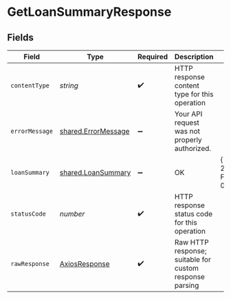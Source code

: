 # GetLoanSummaryResponse


## Fields

| Field                                                                                                                                                                                                                                                                                                                                                                                                                                            | Type                                                                                                                                                                                                                                                                                                                                                                                                                                             | Required                                                                                                                                                                                                                                                                                                                                                                                                                                         | Description                                                                                                                                                                                                                                                                                                                                                                                                                                      | Example                                                                                                                                                                                                                                                                                                                                                                                                                                          |
| ------------------------------------------------------------------------------------------------------------------------------------------------------------------------------------------------------------------------------------------------------------------------------------------------------------------------------------------------------------------------------------------------------------------------------------------------ | ------------------------------------------------------------------------------------------------------------------------------------------------------------------------------------------------------------------------------------------------------------------------------------------------------------------------------------------------------------------------------------------------------------------------------------------------ | ------------------------------------------------------------------------------------------------------------------------------------------------------------------------------------------------------------------------------------------------------------------------------------------------------------------------------------------------------------------------------------------------------------------------------------------------ | ------------------------------------------------------------------------------------------------------------------------------------------------------------------------------------------------------------------------------------------------------------------------------------------------------------------------------------------------------------------------------------------------------------------------------------------------ | ------------------------------------------------------------------------------------------------------------------------------------------------------------------------------------------------------------------------------------------------------------------------------------------------------------------------------------------------------------------------------------------------------------------------------------------------ |
| `contentType`                                                                                                                                                                                                                                                                                                                                                                                                                                    | *string*                                                                                                                                                                                                                                                                                                                                                                                                                                         | :heavy_check_mark:                                                                                                                                                                                                                                                                                                                                                                                                                               | HTTP response content type for this operation                                                                                                                                                                                                                                                                                                                                                                                                    |                                                                                                                                                                                                                                                                                                                                                                                                                                                  |
| `errorMessage`                                                                                                                                                                                                                                                                                                                                                                                                                                   | [shared.ErrorMessage](../../../sdk/models/shared/errormessage.md)                                                                                                                                                                                                                                                                                                                                                                                | :heavy_minus_sign:                                                                                                                                                                                                                                                                                                                                                                                                                               | Your API request was not properly authorized.                                                                                                                                                                                                                                                                                                                                                                                                    |                                                                                                                                                                                                                                                                                                                                                                                                                                                  |
| `loanSummary`                                                                                                                                                                                                                                                                                                                                                                                                                                    | [shared.LoanSummary](../../../sdk/models/shared/loansummary.md)                                                                                                                                                                                                                                                                                                                                                                                  | :heavy_minus_sign:                                                                                                                                                                                                                                                                                                                                                                                                                               | OK                                                                                                                                                                                                                                                                                                                                                                                                                                               | {"reportInfo":{"reportName":"LoanSummaryReport","companyName":"The Coffee shop","generatedDate":"2022-10-23T00:00:00Z"},"reportItems":[{"recordRef":{"id":"string","dataConnectionId":"DE34E8E3-089F-4DF4-89E9-F7C43618FCAAA","integrationType":"Accounting","recordRefType":"accounts"},"description":"string","startDate":"2021-01-01","totalInvestments":100000,"totalRepayments":83481.72,"balance":42513.18,"lenderName":"Barclays Bank"}]} |
| `statusCode`                                                                                                                                                                                                                                                                                                                                                                                                                                     | *number*                                                                                                                                                                                                                                                                                                                                                                                                                                         | :heavy_check_mark:                                                                                                                                                                                                                                                                                                                                                                                                                               | HTTP response status code for this operation                                                                                                                                                                                                                                                                                                                                                                                                     |                                                                                                                                                                                                                                                                                                                                                                                                                                                  |
| `rawResponse`                                                                                                                                                                                                                                                                                                                                                                                                                                    | [AxiosResponse](https://axios-http.com/docs/res_schema)                                                                                                                                                                                                                                                                                                                                                                                          | :heavy_check_mark:                                                                                                                                                                                                                                                                                                                                                                                                                               | Raw HTTP response; suitable for custom response parsing                                                                                                                                                                                                                                                                                                                                                                                          |                                                                                                                                                                                                                                                                                                                                                                                                                                                  |